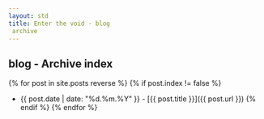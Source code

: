 ```yaml
---
layout: std
title: Enter the void - blog
 archive
---
```


<div class="page-header">
 <h2>blog
 - Archive index</h2>
</div>

{% for post in site.posts reverse %}
{% if post.index != false %}
* {{ post.date | date: "%d.%m.%Y" }} - [{{ post.title }}]({{ post.url }})
{% endif %}
{% endfor %}
